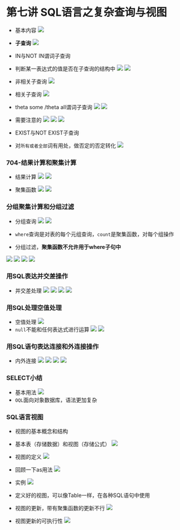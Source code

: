 
# 第七讲 SQL语言之复杂查询与视图

- 基本内容
![](http://i.imgur.com/uewQTs3.png)

- **子查询**
![](http://i.imgur.com/9Rs0Kx8.png)

- IN与NOT IN谓词子查询
- 判断某一表达式的值是否在子查询的结构中
![](http://i.imgur.com/A1qhd0m.png)
![](http://i.imgur.com/kJQlv4T.png)

- 非相关子查询
![](http://i.imgur.com/77xASFs.png)
- 相关子查询
![](http://i.imgur.com/piuet23.png)

- theta some /theta all谓词子查询
![](http://i.imgur.com/XnrCwsf.png)
![](http://i.imgur.com/mGI7FJc.png)

- 需要注意的
![](http://i.imgur.com/V0bfhXa.png)
![](http://i.imgur.com/ZIgYTTI.png)
![](http://i.imgur.com/NvFcqdy.png)

- EXIST与NOT EXIST子查询
- 对`所有或者全部`词有用处，做否定的否定转化
![](http://i.imgur.com/XEITYI3.png)

### 704-结果计算和聚集计算

- 结果计算
![](http://i.imgur.com/K3TAxeZ.png)
![](http://i.imgur.com/Pw7hRg4.png)

- 聚集函数
![](http://i.imgur.com/wN3ataf.png)
![](http://i.imgur.com/NGTS24o.png)

### 分组聚集计算和分组过滤

- 分组查询
![](http://i.imgur.com/chbVwjA.png)
![](http://i.imgur.com/15W1zeX.png)

- `where`查询是对表的每个元组查询，`count`是聚集函数，对每个组操作

- 分组过滤，**聚集函数不允许用于where子句中**

![](http://i.imgur.com/rAeyH2K.png)
![](http://i.imgur.com/2DZrmX2.png)
![](http://i.imgur.com/qdo5IrI.png)
![](http://i.imgur.com/wjnnhUG.png)

### 用SQL表达并交差操作

- 并交差处理
![](http://i.imgur.com/985EXrN.png)
![](http://i.imgur.com/woFiRkQ.png)
![](http://i.imgur.com/5mfzsDk.png)
![](http://i.imgur.com/9lPEmOd.png)

### 用SQL处理空值处理

- 空值处理
![](http://i.imgur.com/pKQOT6Q.png)
- `null`不能和任何表达式进行运算
![](http://i.imgur.com/YQ1fMjc.png)
![](http://i.imgur.com/Mc4dZXB.png)

### 用SQL语句表达连接和外连接操作

- 内外连接
![](http://i.imgur.com/uEAFLF0.png)
![](http://i.imgur.com/7LgrxZ4.png)
![](http://i.imgur.com/3ycx9fO.png)
![](http://i.imgur.com/bFkLWks.png)

### SELECT小结

- 基本用法
![](http://i.imgur.com/OEWE82J.png)
- `OQL`面向对象数据库，语法更加复杂

### SQL语言视图

- 视图的基本概念和结构
- 基本表（存储数据）和视图（存储公式）
![](http://i.imgur.com/HupdV2Y.png)

- 视图的定义
![](http://i.imgur.com/I913B56.png)

- 回顾一下as用法
![](http://i.imgur.com/jTTKepa.png)

- 实例
![](http://i.imgur.com/A7ahILY.png)

- 定义好的视图，可以像Table一样，在各种SQL语句中使用

- 视图的更新，带有聚集函数的更新不行
![](http://i.imgur.com/SrmR7Wo.png)
- 视图更新的可执行性
![](http://i.imgur.com/PC38fiF.png)

